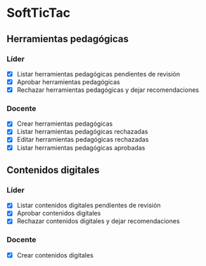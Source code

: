 # SoftTicTac

## Herramientas pedagógicas

### Líder

- [x] Listar herramientas pedagógicas pendientes de revisión
- [x] Aprobar herramientas pedagógicas
- [x] Rechazar herramientas pedagógicas y dejar recomendaciones

### Docente

- [x] Crear herramientas pedagógicas
- [x] Listar herramientas pedagógicas rechazadas
- [x] Editar herramientas pedagógicas rechazadas
- [x] Listar herramientas pedagógicas aprobadas

## Contenidos digitales

### Líder

- [x] Listar contenidos digitales pendientes de revisión
- [x] Aprobar contenidos digitales
- [x] Rechazar contenidos digitales y dejar recomendaciones

### Docente

- [x] Crear contenidos digitales

